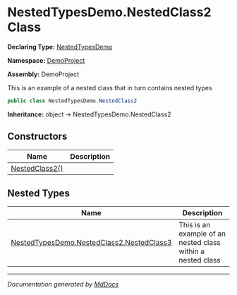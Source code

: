 ﻿# NestedTypesDemo.NestedClass2 Class

**Declaring Type:** [NestedTypesDemo](../index.md)

**Namespace:** [DemoProject](../../index.md)

**Assembly:** DemoProject

This is an example of a nested class that in turn contains nested types

```csharp
public class NestedTypesDemo.NestedClass2
```

**Inheritance:** object → NestedTypesDemo.NestedClass2

## Constructors

| Name                                    | Description |
| --------------------------------------- | ----------- |
| [NestedClass2()](constructors/index.md) |             |

## Nested Types

| Name                                                               | Description                                                 |
| ------------------------------------------------------------------ | ----------------------------------------------------------- |
| [NestedTypesDemo.NestedClass2.NestedClass3](NestedClass3/index.md) | This is an example of an nested class within a nested class |

___

*Documentation generated by [MdDocs](https://github.com/ap0llo/mddocs)*
